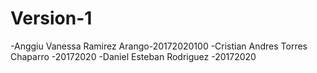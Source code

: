 # Version-1

-Anggiu Vanessa Ramirez Arango-20172020100
-Cristian Andres Torres Chaparro -20172020
-Daniel Esteban  Rodriguez -20172020

